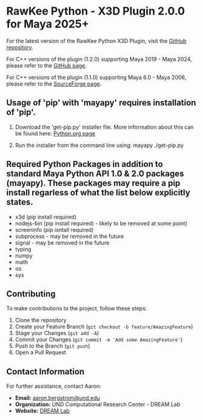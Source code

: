 # RawKee Python - X3D Plugin 2.0.0 for Maya 2025+

For the latest version of the RawKee Python X3D Plugin, visit the [GitHub repository](https://github.com/und-dream-lab/rawkee).

For C++ versions of the plugin (1.2.0) supporting Maya 2019 - Maya 2024, please refer to the [GitHub page](https://github.com/und-dream-lab/rawkee/tree/v1.2.0).

For C++ versions of the plugin (1.1.0) supporting Maya 6.0 - Maya 2008, please refer to the [SourceForge page](https://sourceforge.net/projects/rawkee/).

## Usage of 'pip' with 'mayapy' requires installation of 'pip'.
1. Download the 'get-pip.py' installer file. More information about this can be found here:
   [Python.org page](https://packaging.python.org/en/latest/tutorials/installing-packages/)
   
2. Run the installer from the command line using:
   mayapy ./get-pip.py
   

## Required Python Packages in addition to standard Maya Python API 1.0 & 2.0 packages (mayapy). These packages may require a pip install regarless of what the list below explicitly states.
- x3d        (pip install required)
- nodejs-bin (pip install required) - likely to be removed at some point)
- screeninfo (pip isntall required)
- subprocess - may be removed in the future
- signal     - may be removed in the future
- typing
- numpy
- math
- os
- sys

<!--
### Steps:
1. **Open PowerShell:**
   Launch PowerShell on your system.

2. **Navigate to your RawKee Git repository:**
   Use the `cd` command to change your directory to the RawKee Git repository location.

3. **Run Build Commands:**
   Execute the following commands in sequence:
   ```shell
   clear
   cmake -Bbuild -G "Visual Studio 17 2022"
   cmake --build build
   ```
   **Note:** Ensure to delete the "build" directory before attempting to re-compile/build.

4. **Copy Build Files:**
   Transfer the compiled plugin and other necessary files to your Maya Plugins folder:
    - `build\Debug\x3d.mll` to `plug-ins\x3d.mll`
    - `mel\*.mel` to `scripts\*.mel`
    - `icons\*.bmp` to `icons\*.bmp`

This will complete the setup of the RawKee X3D Plugin 1.2.0 for Maya 2019+. Happy modeling!
-->

## Contributing

To make contributions to the project, follow these steps:
1. Clone the repository
2. Create your Feature Branch (`git checkout -b feature/AmazingFeature`)
3. Stage your Changes (`git add -A`)
4. Commit your Changes (`git commit -m 'Add some AmazingFeature'`)
5. Push to the Branch (`git push`)
6. Open a Pull Request

## Contact Information
For further assistance, contact Aaron:
- **Email:** aaron.bergstrom@und.edu
- **Organization:** UND Computational Research Center - DREAM Lab
- **Website:** [DREAM Lab](https://dream.crc.und.edu/)
